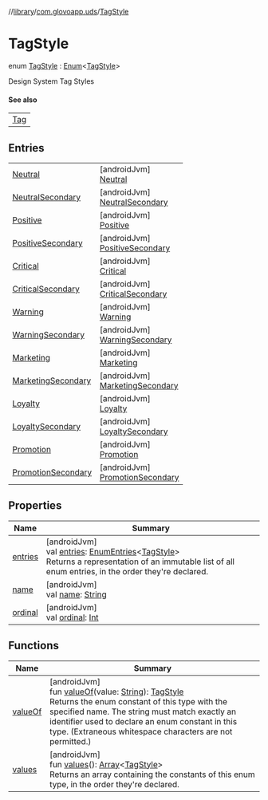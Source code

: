 //[library](../../../index.md)/[com.glovoapp.uds](../index.md)/[TagStyle](index.md)

# TagStyle

enum [TagStyle](index.md) : [Enum](https://kotlinlang.org/api/latest/jvm/stdlib/kotlin/-enum/index.html)&lt;[TagStyle](index.md)&gt; 

Design System Tag Styles

#### See also

| |
|---|
| [Tag](../-tag.md) |

## Entries

| | |
|---|---|
| [Neutral](-neutral/index.md) | [androidJvm]<br>[Neutral](-neutral/index.md) |
| [NeutralSecondary](-neutral-secondary/index.md) | [androidJvm]<br>[NeutralSecondary](-neutral-secondary/index.md) |
| [Positive](-positive/index.md) | [androidJvm]<br>[Positive](-positive/index.md) |
| [PositiveSecondary](-positive-secondary/index.md) | [androidJvm]<br>[PositiveSecondary](-positive-secondary/index.md) |
| [Critical](-critical/index.md) | [androidJvm]<br>[Critical](-critical/index.md) |
| [CriticalSecondary](-critical-secondary/index.md) | [androidJvm]<br>[CriticalSecondary](-critical-secondary/index.md) |
| [Warning](-warning/index.md) | [androidJvm]<br>[Warning](-warning/index.md) |
| [WarningSecondary](-warning-secondary/index.md) | [androidJvm]<br>[WarningSecondary](-warning-secondary/index.md) |
| [Marketing](-marketing/index.md) | [androidJvm]<br>[Marketing](-marketing/index.md) |
| [MarketingSecondary](-marketing-secondary/index.md) | [androidJvm]<br>[MarketingSecondary](-marketing-secondary/index.md) |
| [Loyalty](-loyalty/index.md) | [androidJvm]<br>[Loyalty](-loyalty/index.md) |
| [LoyaltySecondary](-loyalty-secondary/index.md) | [androidJvm]<br>[LoyaltySecondary](-loyalty-secondary/index.md) |
| [Promotion](-promotion/index.md) | [androidJvm]<br>[Promotion](-promotion/index.md) |
| [PromotionSecondary](-promotion-secondary/index.md) | [androidJvm]<br>[PromotionSecondary](-promotion-secondary/index.md) |

## Properties

| Name | Summary |
|---|---|
| [entries](entries.md) | [androidJvm]<br>val [entries](entries.md): [EnumEntries](https://kotlinlang.org/api/latest/jvm/stdlib/kotlin.enums/-enum-entries/index.html)&lt;[TagStyle](index.md)&gt;<br>Returns a representation of an immutable list of all enum entries, in the order they're declared. |
| [name](-promotion-secondary/index.md#-372974862%2FProperties%2F1585125336) | [androidJvm]<br>val [name](-promotion-secondary/index.md#-372974862%2FProperties%2F1585125336): [String](https://kotlinlang.org/api/latest/jvm/stdlib/kotlin/-string/index.html) |
| [ordinal](-promotion-secondary/index.md#-739389684%2FProperties%2F1585125336) | [androidJvm]<br>val [ordinal](-promotion-secondary/index.md#-739389684%2FProperties%2F1585125336): [Int](https://kotlinlang.org/api/latest/jvm/stdlib/kotlin/-int/index.html) |

## Functions

| Name | Summary |
|---|---|
| [valueOf](value-of.md) | [androidJvm]<br>fun [valueOf](value-of.md)(value: [String](https://kotlinlang.org/api/latest/jvm/stdlib/kotlin/-string/index.html)): [TagStyle](index.md)<br>Returns the enum constant of this type with the specified name. The string must match exactly an identifier used to declare an enum constant in this type. (Extraneous whitespace characters are not permitted.) |
| [values](values.md) | [androidJvm]<br>fun [values](values.md)(): [Array](https://kotlinlang.org/api/latest/jvm/stdlib/kotlin/-array/index.html)&lt;[TagStyle](index.md)&gt;<br>Returns an array containing the constants of this enum type, in the order they're declared. |
